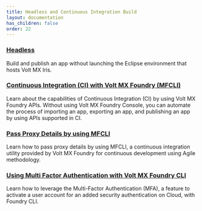 ```yaml
---
title: Headless and Continuous Integration Build 
layout: documentation
has_children: false
order: 22
---
```


### [Headless](../Iris/iris_user_guide/Content/CommandLine.md)
Build and publish an app without launching the Eclipse environment that hosts Volt MX Iris.

### [Continuous Integration (CI) with Volt MX Foundry (MFCLI)](/voltmx_foundry_user_guide/Content/CI_Foundry.md)
Learn about the capabilities of Continuous Integration (CI) by using Volt MX Foundry APIs. Without using Volt MX Foundry Console, you can automate the process of importing an app, exporting an app, and publishing an app by using APIs supported in CI.

### [Pass Proxy Details by using MFCLI](https://support.hcltechsw.com/csm?id=kb_search)
Learn how to pass proxy details by using MFCLI, a continuous integration utility provided by Volt MX Foundry for continuous development using Agile methodology.

### [Using Multi Factor Authentication with Volt MX Foundry CLI](voltmx_foundry_user_guide/Content/MFA_for_CLI.md)
Learn how to leverage the Multi-Factor Authentication (MFA), a feature to activate a user account for an added security authentication on Cloud, with Foundry CLI.
